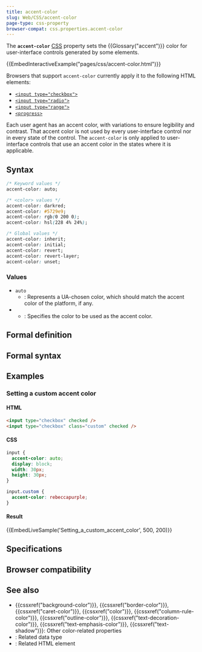 ```yaml
---
title: accent-color
slug: Web/CSS/accent-color
page-type: css-property
browser-compat: css.properties.accent-color
---
```




The **`accent-color`** [CSS](/Web/CSS) property sets the {{Glossary("accent")}} color for user-interface controls generated by some elements.

{{EmbedInteractiveExample("pages/css/accent-color.html")}}

Browsers that support `accent-color` currently apply it to the following HTML elements:

- [`<input type="checkbox">`](/Web/HTML/Element/input/checkbox)
- [`<input type="radio">`](/Web/HTML/Element/input/radio)
- [`<input type="range">`](/Web/HTML/Element/input/range)
- [`<progress>`](/Web/HTML/Element/progress)

Each user agent has an accent color, with variations to ensure legibility and
contrast. That accent color is not used by every user-interface control nor in
every state of the control. The `accent-color` is only applied to user-interface
controls that use an accent color in the states where it is applicable.

## Syntax

```css
/* Keyword values */
accent-color: auto;

/* <color> values */
accent-color: darkred;
accent-color: #5729e9;
accent-color: rgb(0 200 0);
accent-color: hsl(228 4% 24%);

/* Global values */
accent-color: inherit;
accent-color: initial;
accent-color: revert;
accent-color: revert-layer;
accent-color: unset;
```

### Values

- `auto`
  - : Represents a UA-chosen color, which should match the accent color of the platform, if any.
- 
  - : Specifies the color to be used as the accent color.

## Formal definition



## Formal syntax



## Examples

### Setting a custom accent color

#### HTML

```html
<input type="checkbox" checked />
<input type="checkbox" class="custom" checked />
```

#### CSS

```css
input {
  accent-color: auto;
  display: block;
  width: 30px;
  height: 30px;
}

input.custom {
  accent-color: rebeccapurple;
}
```

#### Result

{{EmbedLiveSample('Setting_a_custom_accent_color', 500, 200)}}

## Specifications



## Browser compatibility



## See also

- {{cssxref("background-color")}}, {{cssxref("border-color")}}, {{cssxref("caret-color")}}, {{cssxref("color")}}, {{cssxref("column-rule-color")}}, {{cssxref("outline-color")}}, {{cssxref("text-decoration-color")}}, {{cssxref("text-emphasis-color")}}, {{cssxref("text-shadow")}}: Other color-related properties
- : Related data type
- : Related HTML element
